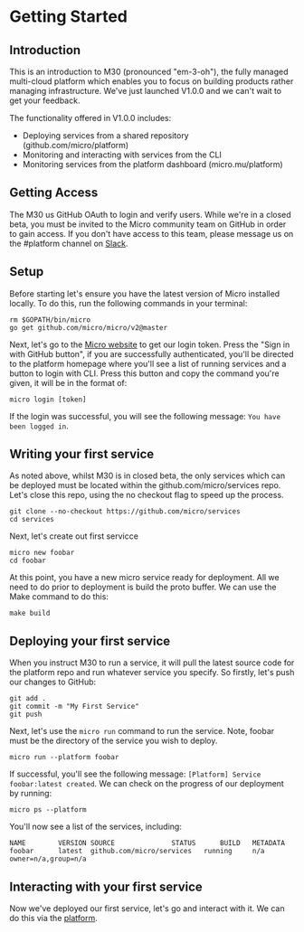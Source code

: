 # Getting Started

## Introduction
This is an introduction to M30 (pronounced "em-3-oh"), the fully managed multi-cloud platform which enables you to focus on building products rather managing infrastructure. We've just launched V1.0.0 and we can't wait to get your feedback. 

The functionality offered in V1.0.0 includes:
* Deploying services from a shared repository (github.com/micro/platform)
* Monitoring and interacting with services from the CLI
* Monitoring services from the platform dashboard (micro.mu/platform)

## Getting Access
The M30 us GitHub OAuth to login and verify users. While we're in a closed beta, you must be invited to the Micro community team on GitHub in order to gain access. If you don't have access to this team, please message us on the #platform channel on [Slack](micro-services.slack.com "Slack"). 

## Setup
Before starting let's ensure you have the latest version of Micro installed locally. To do this, run the following commands in your terminal:
```
rm $GOPATH/bin/micro
go get github.com/micro/micro/v2@master
```
Next, let's go to the [Micro website](https://micro.mu/platform/ "Micro") to get our login token. Press the "Sign in with GitHub button", if you are successfully authenticated, you'll be directed to the platform homepage where you'll see a list of running services and a button to login with CLI. Press this button and copy the command you're given, it will be in the format of:
```
micro login [token]
```
If the login was successful, you will see the following message: `You have been logged in`.

## Writing your first service
As noted above, whilst M30 is in closed beta, the only services which can be deployed must be located within the github.com/micro/services repo. Let's close this repo, using the no checkout flag to speed up the process.
```
git clone --no-checkout https://github.com/micro/services
cd services
```
Next, let's create out first servicce 
```
micro new foobar
cd foobar
```
At this point, you have a new micro service ready for deployment. All we need to do prior to deployment is build the proto buffer. We can use the Make command  to do this:
```
make build
```
## Deploying your first service
When you instruct M30 to run a service, it will pull the latest source code for the platform repo and run whatever service you specify. So firstly, let's push our changes to GitHub:
```
git add .
git commit -m "My First Service"
git push
```
Next, let's use the `micro run` command to run the service. Note, foobar must be the directory of the service you wish to deploy.
```
micro run --platform foobar
```
If successful, you'll see the following message: `[Platform] Service foobar:latest created`. We can check on the progress of our deployment by running:
```
micro ps --platform
```
You'll now see a list of the services, including:
```
NAME		VERSION	SOURCE				STATUS		BUILD	METADATA
foobar		latest	github.com/micro/services	running		n/a	owner=n/a,group=n/a
```

## Interacting with your first service
Now we've deployed our first service, let's go and interact with it. We can do this via the [platform](https://micro.mu/platform "platform"). 
